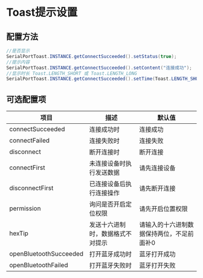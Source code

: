 # Toast提示设置

## 配置方法

```java
//是否显示
SerialPortToast.INSTANCE.getConnectSucceeded().setStatus(true);
//提示内容
SerialPortToast.INSTANCE.getConnectSucceeded().setContent("连接成功");
//显示时长 Toast.LENGTH_SHORT 或 Toast.LENGTH_LONG
SerialPortToast.INSTANCE.getConnectSucceeded().setTime(Toast.LENGTH_SHORT);
```

## 可选配置项

| 项目                   | 描述                             | 默认值                                    |
| ---------------------- | -------------------------------- | ----------------------------------------- |
| connectSucceeded       | 连接成功时                       | 连接成功                                  |
| connectFailed          | 连接失败时                       | 连接失败                                  |
| disconnect             | 断开连接时                       | 断开连接                                  |
| connectFirst           | 未连接设备时执行发送数据         | 请先连接设备                              |
| disconnectFirst        | 已连接设备后执行连接操作         | 请先断开连接                              |
| permission             | 询问是否开启定位权限             | 请先开启位置权限                          |
| hexTip                 | 发送十六进制时，数据格式不对提示 | 请输入的十六进制数据保持两位，不足前面补0 |
| openBluetoothSucceeded | 打开蓝牙成功时                   | 蓝牙打开成功                              |
| openBluetoothFailed    | 打开蓝牙失败时                   | 蓝牙打开失败                              |